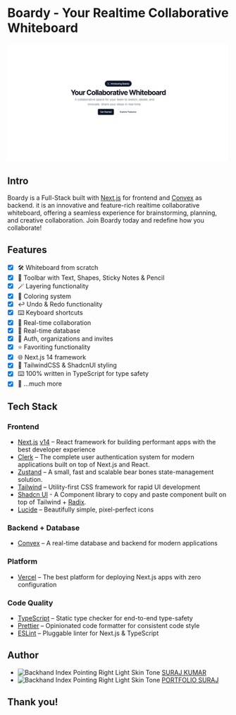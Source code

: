 # Boardy - Your Realtime Collaborative Whiteboard

![thumbnail](https://github.com/Suraj138/Boardy_Whiteboard/blob/master/public/thumbnail.png)

## Intro

Boardy is a Full-Stack built with [Next.js](https://nextjs.org/) for frontend and [Convex](https://www.convex.dev/) as backend. it is an innovative and feature-rich realtime collaborative whiteboard, offering a seamless experience for brainstorming, planning, and creative collaboration. Join Boardy today and redefine how you collaborate!

## Features

- [x] 🛠️ Whiteboard from scratch
- [x] 🧰 Toolbar with Text, Shapes, Sticky Notes & Pencil
- [x] 🪄 Layering functionality
- [x] 🎨 Coloring system
- [x] ↩️ Undo & Redo functionality
- [x] ⌨️ Keyboard shortcuts
- [x] 🤝 Real-time collaboration
- [x] 💾 Real-time database
- [x] 🔐 Auth, organizations and invites
- [x] ⭐️ Favoriting functionality
- [x] 🌐 Next.js 14 framework
- [x] 💅 TailwindCSS & ShadcnUI styling
- [x] ⌨️ 100% written in TypeScript for type safety
- [x] 🎁 ...much more

## Tech Stack

### Frontend

- [Next.js](https://nextjs.org/) [v14](https://nextjs.org/blog/next-14) – React framework for building performant apps with the best developer experience
- [Clerk](https://clerk.dev/) – The complete user authentication system for modern applications built on top of Next.js and React.
- [Zustand](https://zustand-demo.pmnd.rs/) – A small, fast and scalable bear bones state-management solution.
- [Tailwind](https://tailwindcss.com/) – Utility-first CSS framework for rapid UI development
- [Shadcn UI](https://ui.shadcn.com/) - A Component library to copy and paste component built on top of Tailwind + [Radix](https://www.radix-ui.com/).
- [Lucide](https://lucide.dev/) – Beautifully simple, pixel-perfect icons

### Backend + Database

- [Convex](https://www.convex.dev/) – A real-time database and backend for modern applications

### Platform

- [Vercel](https://vercel.com/) – The best platform for deploying Next.js apps with zero configuration

### Code Quality

- [TypeScript](https://www.typescriptlang.org/) – Static type checker for end-to-end type-safety
- [Prettier](https://prettier.io/) – Opinionated code formatter for consistent code style
- [ESLint](https://eslint.org/) – Pluggable linter for Next.js & TypeScript

## Author

- <img src="https://raw.githubusercontent.com/Tarikul-Islam-Anik/Animated-Fluent-Emojis/master/Emojis/Hand%20gestures/Backhand%20Index%20Pointing%20Right%20Light%20Skin%20Tone.png" alt="Backhand Index Pointing Right Light Skin Tone" width="25" height="25" /> [SURAJ KUMAR](https://t.me/ksuraj138)
- <img src="https://raw.githubusercontent.com/Tarikul-Islam-Anik/Animated-Fluent-Emojis/master/Emojis/Hand%20gestures/Backhand%20Index%20Pointing%20Right%20Light%20Skin%20Tone.png" alt="Backhand Index Pointing Right Light Skin Tone" width="25" height="25" /> [PORTFOLIO SURAJ](https://suraj138.github.io/portfolioweb/)

## Thank you!

